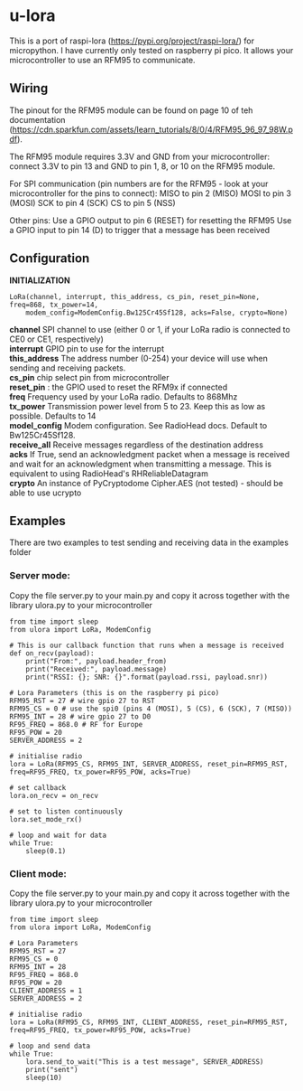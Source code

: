 # u-lora

This is a port of raspi-lora (https://pypi.org/project/raspi-lora/) for micropython.  I have currently only tested on raspberry pi pico.  It allows your microcontroller to use an RFM95 to communicate.

## Wiring

The pinout for the RFM95 module can be found on page 10 of teh documentation (https://cdn.sparkfun.com/assets/learn_tutorials/8/0/4/RFM95_96_97_98W.pdf).

The RFM95 module requires 3.3V and GND from your microcontroller:
    connect 3.3V to pin 13 and GND to pin 1, 8, or 10 on the RFM95 module.

For SPI communication (pin numbers are for the RFM95 - look at your microcontroller for the pins to connect):
    MISO to pin 2 (MISO)
    MOSI to pin 3 (MOSI)
    SCK to pin 4 (SCK)
    CS to pin 5 (NSS)
    
Other pins:
    Use a GPIO output to pin 6 (RESET) for resetting the RFM95
    Use a GPIO input to pin 14 (D) to trigger that a message has been received

## Configuration
**INITIALIZATION**
```
LoRa(channel, interrupt, this_address, cs_pin, reset_pin=None, freq=868, tx_power=14,
    modem_config=ModemConfig.Bw125Cr45Sf128, acks=False, crypto=None)
```

**channel** SPI channel to use (either 0 or 1, if your LoRa radio is connected to CE0 or CE1, respectively)  
**interrupt** GPIO pin to use for the interrupt  
**this_address** The address number (0-254) your device will use when sending and receiving packets.  
**cs_pin** chip select pin from microcontroller  
**reset_pin** : the GPIO used to reset the RFM9x if connected  
**freq** Frequency used by your LoRa radio. Defaults to 868Mhz  
**tx_power** Transmission power level from 5 to 23. Keep this as low as possible. Defaults to 14  
**model_config** Modem configuration. See RadioHead docs. Default to Bw125Cr45Sf128.  
**receive_all** Receive messages regardless of the destination address  
**acks** If True, send an acknowledgment packet when a message is received and wait for an acknowledgment when transmitting a message. This is equivalent to using RadioHead's RHReliableDatagram  
**crypto** An instance of PyCryptodome Cipher.AES (not tested) - should be able to use ucrypto  

## Examples
There are two examples to test sending and receiving data in the examples folder

### Server mode:

Copy the file server.py to your main.py and copy it across together with the library ulora.py to your microcontroller

```
from time import sleep
from ulora import LoRa, ModemConfig

# This is our callback function that runs when a message is received
def on_recv(payload):
    print("From:", payload.header_from)
    print("Received:", payload.message)
    print("RSSI: {}; SNR: {}".format(payload.rssi, payload.snr))

# Lora Parameters (this is on the raspberry pi pico)
RFM95_RST = 27 # wire gpio 27 to RST
RFM95_CS = 0 # use the spi0 (pins 4 (MOSI), 5 (CS), 6 (SCK), 7 (MISO))
RFM95_INT = 28 # wire gpio 27 to D0
RF95_FREQ = 868.0 # RF for Europe
RF95_POW = 20
SERVER_ADDRESS = 2

# initialise radio
lora = LoRa(RFM95_CS, RFM95_INT, SERVER_ADDRESS, reset_pin=RFM95_RST, freq=RF95_FREQ, tx_power=RF95_POW, acks=True)

# set callback
lora.on_recv = on_recv

# set to listen continuously
lora.set_mode_rx()

# loop and wait for data
while True:
    sleep(0.1)
```

### Client mode:
Copy the file server.py to your main.py and copy it across together with the library ulora.py to your microcontroller

```
from time import sleep
from ulora import LoRa, ModemConfig

# Lora Parameters
RFM95_RST = 27
RFM95_CS = 0
RFM95_INT = 28
RF95_FREQ = 868.0
RF95_POW = 20
CLIENT_ADDRESS = 1
SERVER_ADDRESS = 2

# initialise radio
lora = LoRa(RFM95_CS, RFM95_INT, CLIENT_ADDRESS, reset_pin=RFM95_RST, freq=RF95_FREQ, tx_power=RF95_POW, acks=True)

# loop and send data
while True:
    lora.send_to_wait("This is a test message", SERVER_ADDRESS)
    print("sent")
    sleep(10)
```
